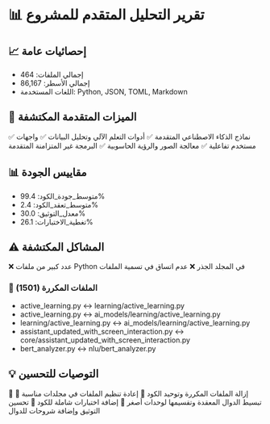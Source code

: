 
# 📊 تقرير التحليل المتقدم للمشروع

## 📈 إحصائيات عامة
- إجمالي الملفات: 464
- إجمالي الأسطر: 86,167
- اللغات المستخدمة: Python, JSON, TOML, Markdown

## 🎯 الميزات المتقدمة المكتشفة
✅ نماذج الذكاء الاصطناعي المتقدمة
✅ أدوات التعلم الآلي وتحليل البيانات
✅ واجهات مستخدم تفاعلية
✅ معالجة الصور والرؤية الحاسوبية
✅ البرمجة غير المتزامنة المتقدمة

## 📊 مقاييس الجودة
- متوسط_جودة_الكود: 99.4%
- متوسط_تعقد_الكود: 2.4%
- معدل_التوثيق: 30.0%
- تغطية_الاختبارات: 26.1%

## ⚠️ المشاكل المكتشفة
❌ عدد كبير من ملفات Python في المجلد الجذر
❌ عدم اتساق في تسمية الملفات

### 🔄 الملفات المكررة (1501)
- active_learning.py ↔️ learning/active_learning.py
- active_learning.py ↔️ ai_models/learning/active_learning.py
- learning/active_learning.py ↔️ ai_models/learning/active_learning.py
- assistant_updated_with_screen_interaction.py ↔️ core/assistant_updated_with_screen_interaction.py
- bert_analyzer.py ↔️ nlu/bert_analyzer.py

## 💡 التوصيات للتحسين
📝 إزالة الملفات المكررة وتوحيد الكود
📝 إعادة تنظيم الملفات في مجلدات مناسبة
📝 تبسيط الدوال المعقدة وتقسيمها لوحدات أصغر
📝 إضافة اختبارات شاملة للكود
📝 تحسين التوثيق وإضافة شروحات للدوال
